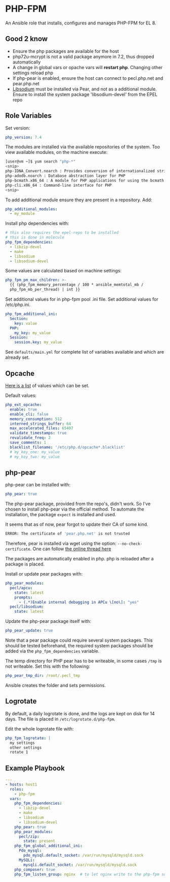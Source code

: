 # PHP-FPM

An Ansible role that installs, configures and manages PHP-FPM for EL 8.

## Good 2 know

 * Ensure the php packages are available for the host
 * php72u-mcrypt is not a valid package anymore in 7.2, thus dropped automatically
 * A change in global vars or opache vars will **restart php**. Changing other settings reload php
 * If php-pear is enabled, ensure the host can connect to pecl.php.net and pear.php.net
 * [Libsodium](https://github.com/jedisct1/libsodium) must be installed via Pear, and not as a additional module. Ensure to install the system package 'libsodium-devel' from the EPEL repo

## Role Variables

Set version:

```yaml
php_version: 7.4
```

The modules are installed via the available repositories of the system.
Too view available modules, on the machine execute:

```bash
[user@vm ~]$ yum search "php-*"
<snip>
php-IDNA_Convert.noarch : Provides conversion of internationalized strings to UTF8
php-adodb.noarch : Database abstraction layer for PHP
php-bcmath.x86_64 : A module for PHP applications for using the bcmath library
php-cli.x86_64 : Command-line interface for PHP
<snip>
```

To add additional module ensure they are present in a repository. Add:

```yaml
php_additional_modules:
  - my_module
```

Install php dependencies with:
```yaml
# this also requires the epel-repo to be installed
# this is done in molecule
php_fpm_dependencies:
  - libzip-devel
  - make
  - libsodium
  - libsodium-devel
```

Some values are calculated based on machine settings:

```yaml
php_fpm_pm_max_children: >-
  {{ (php_fpm_memory_percentage / 100 * ansible_memtotal_mb /
  php_fpm_mb_per_thread) | int }}
```

Set additional values for in php-fpm pool .ini file. Set additional values for /etc/php.ini.

```yaml
php_fpm_additional_ini:
  Section:
    key: value
  PHP:
    my_key: my_value
  Session:
    session.key: my_value
```

See `defaults/main.yml` for complete list of variables available and which are already set.

## Opcache

[Here is a list](https://www.php.net/manual/en/opcache.configuration.php) of values which can be set.

Default values:

```yaml
php_ext_opcache:
  enable: true
  enable_cli: false
  memory_consumption: 512
  interned_strings_buffer: 64
  max_accelerated_files: 65407
  validate_timestamps: true
  revalidate_freq: 2
  save_comments: 1
  blacklist_filename: '/etc/php.d/opcache*.blacklist'
  # my_key_one: my_value
  # my_key_two: my_value
```

## php-pear

php-pear can be installed with:

```yaml
php_pear: true
```

The php-pear package, provided from the repo's, didn't work. So I've chosen to install php-pear via the official method. To automate the installation, the package `expect` is installed and used.

It seems that as of now, pear forgot to update their CA of some kind.
```bash
ERROR: The certificate of 'pear.php.net' is not trusted
```

Therefore, pear is installed via wget using the option: `--no-check-certificate`.
One can follow [the online thread here](https://bugs.php.net/bug.php?id=81078)

The packages are automatically enabled in php. php is reloaded after a package is placed.

Install or update pear packages with:

```yaml
php_pear_modules:
  pecl/apcu:
    state: latest
    prompts:
      - (.*)Enable internal debugging in APCu \[no\]: "yes"
  pecl/libsodium:
    state: latest
```

Update the php-pear package itself with:

```yaml
php_pear_update: true
```

Note that a pear package could require several system packages. This should be tested beforehand, the required system packages should be added via the `php_fpm_dependencies` variable.

The temp directory for PHP pear has to be writeable, in some cases `/tmp` is not writeable. Set this with the following:

```yaml
php_pear_tmp_dir: /root/.pecl_tmp
```

Ansible creates the folder and sets permissions.

## Logrotate

By default, a daily logrotate is done, and the logs are kept on disk for 14 days.
The file is placed in `/etc/logrotate.d/php-fpm`.

Edit the whole logrotate file with:
```yaml
php_fpm_logrotate: |
  my settings
  other settings
  rotate 1
```

## Example Playbook

```yaml
---
- hosts: host1
  roles:
    - php-fpm
  vars:
    php_fpm_dependencies:
      - libzip-devel
      - make
      - libsodium
      - libsodium-devel
    php_pear: true
    php_pear_modules:
      pecl/zip:
        state: present
    php_fpm_global_additional_ini:
      Pdo_mysql:
        pdo_mysql.default_socket: /var/run/mysqld/mysqld.sock
      MySQLi:
        mysqli.default_socket: /var/run/mysqld/mysqld.sock
    php_composer: true
    php_fpm_listen_group: nginx  # to let nginx write to the php-fpm socket
```
